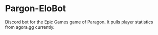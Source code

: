 # Pargon-EloBot
Discord bot for the Epic Games game of Paragon. It pulls player statistics from agora.gg currently.
